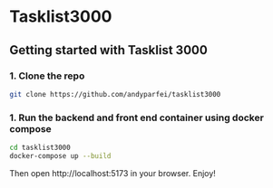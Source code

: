 
# Tasklist3000

## Getting started with Tasklist 3000

### 1. Clone the repo

```bash
git clone https://github.com/andyparfei/tasklist3000
```

### 1. Run the backend and front end container using docker compose
```bash
cd tasklist3000
docker-compose up --build
```

Then open http://localhost:5173 in your browser. Enjoy!